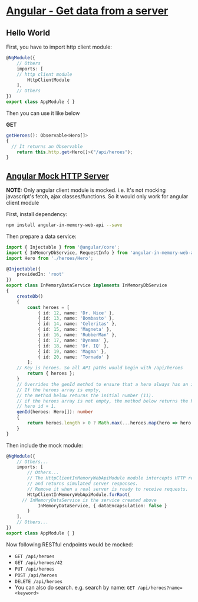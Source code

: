 # [Angular - Get data from a server](https://angular.io/tutorial/toh-pt6)

## Hello World

First, you have to import http client module:

```ts
@NgModule({
	// Others
	imports: [
    // http client module
		HttpClientModule
	],
	// Others
})
export class AppModule { }
```

Then you can use it like below

**GET**

```ts
getHeroes(): Observable<Hero[]>
{
  // It returns an Observable
	return this.http.get<Hero[]>("/api/heroes");
}
```

## [Angular Mock HTTP Server](https://angular.io/tutorial/toh-pt6#simulate-a-data-server)

**NOTE:** Only angular client module is mocked. i.e. It's not mocking javascript's fetch, ajax classes/functions. So it would only work for angular client module

First, install dependency:

```bash
npm install angular-in-memory-web-api --save
```

Then prepare a data service:

```ts
import { Injectable } from '@angular/core';
import { InMemoryDbService, RequestInfo } from 'angular-in-memory-web-api';
import Hero from './heroes/Hero';

@Injectable({
	providedIn: 'root'
})
export class InMemoryDataService implements InMemoryDbService
{
	createDb()
	{
		const heroes = [
			{ id: 12, name: 'Dr. Nice' },
			{ id: 13, name: 'Bombasto' },
			{ id: 14, name: 'Celeritas' },
			{ id: 15, name: 'Magneta' },
			{ id: 16, name: 'RubberMan' },
			{ id: 17, name: 'Dynama' },
			{ id: 18, name: 'Dr. IQ' },
			{ id: 19, name: 'Magma' },
			{ id: 20, name: 'Tornado' }
		];
    // Key is heroes. So all API paths would begin with /api/heroes
		return { heroes };
	}
	// Overrides the genId method to ensure that a hero always has an id.
	// If the heroes array is empty,
	// the method below returns the initial number (11).
	// if the heroes array is not empty, the method below returns the highest
	// hero id + 1.
	genId(heroes: Hero[]): number
	{
		return heroes.length > 0 ? Math.max(...heroes.map(hero => hero.id)) + 1 : 11;
	}
}
```

Then include the mock module:

```ts
@NgModule({
	// Others...
	imports: [
		// Others...
		// The HttpClientInMemoryWebApiModule module intercepts HTTP requests
		// and returns simulated server responses.
		// Remove it when a real server is ready to receive requests.
		HttpClientInMemoryWebApiModule.forRoot(
      // InMemoryDataService is the service created above
			InMemoryDataService, { dataEncapsulation: false }
		)
	],
	// Others...
})
export class AppModule { }

```

Now following RESTful endpoints would be mocked:

- `GET /api/heroes`
- `GET /api/heroes/42`
- `PUT /api/heroes`
- `POST /api/heroes`
- `DELETE /api/heroes`
- You can also do search. e.g. search by name: `GET /api/heroes?name=<keyword>`

